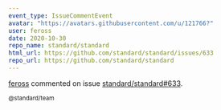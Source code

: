 ```yaml
---
event_type: IssueCommentEvent
avatar: "https://avatars.githubusercontent.com/u/121766?"
user: feross
date: 2020-10-30
repo_name: standard/standard
html_url: https://github.com/standard/standard/issues/633
repo_url: https://github.com/standard/standard
---
```


<a href='https://github.com/feross' target='_blank'>feross</a> commented on issue <a href='https://github.com/standard/standard/issues/633' target='_blank'>standard/standard#633</a>.

<small>@standard/team 